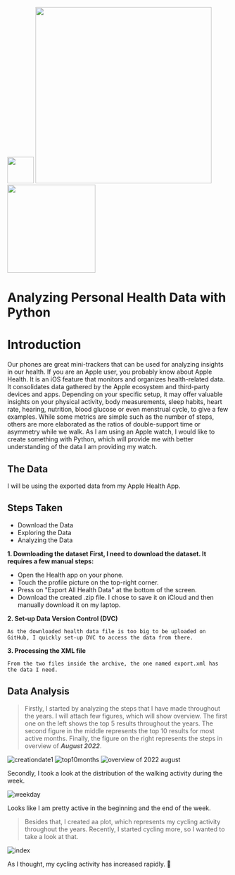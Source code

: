 <p float="left">
  <img width="60px" src="https://apkresult.com/Logos/apple-health-appresult.jpg">
  <img width="400px" src="https://9to5mac.com/wp-content/uploads/sites/6/2019/07/prioritize-apple-health-sources-iphone-walkthrough.png">
  <img width="200px" src="https://support.apple.com/content/dam/edam/applecare/images/en_US/psp_content/content-block-md-watch-set-goals_2x.png">
</p>

 # Analyzing Personal Health Data with Python
 
# Introduction
Our phones are great mini-trackers that can be used for analyzing insights in our health. If you are an Apple user, you probably know about Apple Health. It is an iOS feature that monitors and organizes health-related data. It consolidates data gathered by the Apple ecosystem and third-party devices and apps. Depending on your specific setup, it may offer valuable insights on your physical activity, body measurements, sleep habits, heart rate, hearing, nutrition, blood glucose or even menstrual cycle, to give a few examples. While some metrics are simple such as the number of steps, others are more elaborated as the ratios of double-support time or asymmetry while we walk. As I am using an Apple watch, I would like to create something with Python, which will provide me with better understanding of the data I am providing my watch.

## The Data

I will be using the exported data from my Apple Health App.

## Steps Taken

- Download the Data
- Exploring the Data
- Analyzing the Data

__1. Downloading the dataset First, I need to download the dataset. It requires a few manual steps:__
   - Open the Health app on your phone.
   - Touch the profile picture on the top-right corner.
   - Press on "Export All Health Data" at the bottom of the screen.
   - Download the created .zip file. I chose to save it on iCloud and then manually download it on my laptop.

__2. Set-up Data Version Control (DVC)__

    As the downloaded health data file is too big to be uploaded on GitHub, I quickly set-up DVC to access the data from there.

__3. Processing the XML file__

    From the two files inside the archive, the one named export.xml has the data I need.

## Data Analysis

> Firstly, I started by analyzing the steps that I have made throughout the years. I will attach few figures, which will show overview. The first one on the left shows the top 5 results throughout the years. The second figure in the middle represents the top 10 results for most active months. Finally, the figure on the right represents the steps in overview of ___August 2022___.

![creationdate1](https://user-images.githubusercontent.com/64732465/197808146-c9d8793a-f99d-41f7-9f18-6fc2fd37dea5.png)
![top10months](https://user-images.githubusercontent.com/64732465/197808447-66292198-70b2-4a9a-95ca-e7c540a75c10.png)
![overview of 2022 august](https://user-images.githubusercontent.com/64732465/197808841-16a3c9d2-b665-424d-b7bf-96b6cf8681f4.png)

Secondly, I took a look at the distribution of the walking activity during the week. 

![weekday](https://user-images.githubusercontent.com/64732465/197809531-4e84d9e7-fb46-42f8-a55d-cfee0f614131.png)

Looks like I am pretty active in the beginning and the end of the week. 

> Besides that, I created aa plot, which represents my cycling activity throughout the years. Recently, I started cycling more, so I wanted to take a look at that.

![index](https://user-images.githubusercontent.com/64732465/197810171-07b745df-329e-4011-b2a0-f863a92053fe.png)

As I thought, my cycling activity has increased rapidly. 🙂

